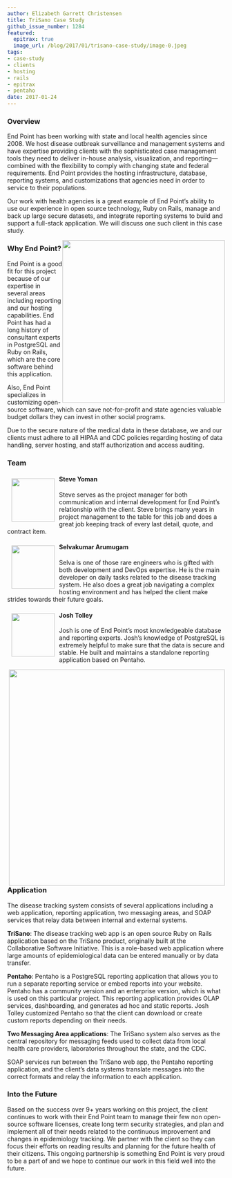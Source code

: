 ```yaml
---
author: Elizabeth Garrett Christensen
title: TriSano Case Study
github_issue_number: 1284
featured:
  epitrax: true
  image_url: /blog/2017/01/trisano-case-study/image-0.jpeg
tags:
- case-study
- clients
- hosting
- rails
- epitrax
- pentaho
date: 2017-01-24
---
```


### Overview

End Point has been working with state and local health agencies since 2008. We host disease outbreak surveillance and management systems and have expertise providing clients with the sophisticated case management tools they need to deliver in-house analysis, visualization, and reporting—​combined with the flexibility to comply with changing state and federal requirements. End Point provides the hosting infrastructure, database, reporting systems, and customizations that agencies need in order to service to their populations.

Our work with health agencies is a great example of End Point’s ability to use our experience in open source technology, Ruby on Rails, manage and back up large secure datasets, and integrate reporting systems to build and support a full-stack application. We will discuss one such client in this case study.

<div class="separator" style="clear: both; float: right; text-align: center;"><a href="/blog/2017/01/trisano-case-study/image-0.jpeg" imageanchor="1"><img border="0" height="376" src="/blog/2017/01/trisano-case-study/image-0.jpeg"/></a></div>

### Why End Point?

End Point is a good fit for this project because of our expertise in several areas including reporting and our hosting capabilities. End Point has had a long history of consultant experts in PostgreSQL and Ruby on Rails, which are the core software behind this application.

Also, End Point specializes in customizing open-source software, which can save not-for-profit and state agencies valuable budget dollars they can invest in other social programs.

Due to the secure nature of the medical data in these database, we and our clients must adhere to all HIPAA and CDC policies regarding hosting of data handling, server hosting, and staff authorization and access auditing.

### Team

<div class="separator" style="clear: both; float: left; text-align: center; padding:10px;"><a href="/blog/2017/01/trisano-case-study/image-1-big.jpeg" imageanchor="1"><img border="0" height="100" src="/blog/2017/01/trisano-case-study/image-1.jpeg" width="100"/></a></div>

#### Steve Yoman

Steve serves as the project manager for both communication and internal development for End Point’s relationship with the client. Steve brings many years in project management to the table for this job and does a great job keeping track of every last detail, quote, and contract item.

<div class="separator" style="clear: both; float: left; text-align: center; padding:10px;"><a href="/blog/2017/01/trisano-case-study/image-2-big.jpeg" imageanchor="1"><img border="0" height="100" src="/blog/2017/01/trisano-case-study/image-2.jpeg" width="100"/></a></div>

#### Selvakumar Arumugam

Selva is one of those rare engineers who is gifted with both development and DevOps expertise. He is the main developer on daily tasks related to the disease tracking system. He also does a great job navigating a complex hosting environment and has helped the client make strides towards their future goals.

<div class="separator" style="clear: both; float: left; text-align: center; padding:10px;"><a href="/blog/2017/01/trisano-case-study/image-3-big.jpeg" imageanchor="1"><img border="0" height="100" src="/blog/2017/01/trisano-case-study/image-3.jpeg" width="100"/></a></div>

#### Josh Tolley

Josh is one of End Point’s most knowledgeable database and reporting experts. Josh’s knowledge of PostgreSQL is extremely helpful to make sure that the data is secure and stable. He built and maintains a standalone reporting application based on Pentaho.

<div class="separator" style="clear: both; float: right; text-align: center;"><a href="/blog/2017/01/trisano-case-study/image-4-big.jpeg" imageanchor="1"><img border="0" src="/blog/2017/01/trisano-case-study/image-4.jpeg" width="500"/></a></div>

### Application

The disease tracking system consists of several applications including a web application, reporting application, two messaging areas, and SOAP services that relay data between internal and external systems.

**TriSano**: The disease tracking web app is an open source Ruby on Rails application based on the TriSano product, originally built at the Collaborative Software Initiative. This is a role-based web application where large amounts of epidemiological data can be entered manually or by data transfer.

**Pentaho**: Pentaho is a PostgreSQL reporting application that allows you to run a separate reporting service or embed reports into your website. Pentaho has a community version and an enterprise version, which is what is used on this particular project. This reporting application provides OLAP services, dashboarding, and generates ad hoc and static reports. Josh Tolley customized Pentaho so that the client can download or create custom reports depending on their needs.

**Two Messaging Area applications**: The TriSano system also serves as the central repository for messaging feeds used to collect data from local health care providers, laboratories throughout the state, and the CDC.

SOAP services run between the TriSano web app, the Pentaho reporting application, and the client’s data systems translate messages into the correct formats and relay the information to each application.

### Into the Future

Based on the success over 9+ years working on this project, the client continues to work with their End Point team to manage their few non open-source software licenses, create long term security strategies, and plan and implement all of their needs related to the continuous improvement and changes in epidemiology tracking. We partner with the client so they can focus their efforts on reading results and planning for the future health of their citizens. This ongoing partnership is something End Point is very proud to be a part of and we hope to continue our work in this field well into the future.
